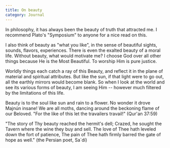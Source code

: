 ```yaml
---
title: On beauty
category: Journal
---
```


In philosophy, it has always been the beauty of truth that attracted me.
I recommend Plato's "Symposium" to anyone for a nice read on this.

I also think of beauty as "what you like", in the sense of beautiful
sights, sounds, flavors, experiences.  There is even the exalted beauty
of a moral life.  Without beauty, what would motivate me?  I choose God
over all other things because He is the Most Beautiful.  To worship Him
is pure justice.

Worldly things each catch a ray of this Beauty, and reflect it in the
plane of material and spiritual attributes.  But like the sun, if that
light were to go out, all the earthly mirrors would become blank.  So
when I look at the world and see its various forms of beauty, I am
seeing Him -- however much filtered by the limitations of this life.

Beauty is to the soul like sun and rain to a flower.  No wonder it drove
Majnún insane!  We are all moths, dancing around the beckoning flame of
our Beloved.  "For the like of this let the travailers travail!" (Qur'an
37:59)

"The story of Thy beauty reached the hermit's dell; Crazed, he sought
the Tavern where the wine they buy and sell.  The love of Thee hath
leveled down the fort of patience, The pain of Thee hath firmly barred
the gate of hope as well." (the Persian poet, Sa`dí)


